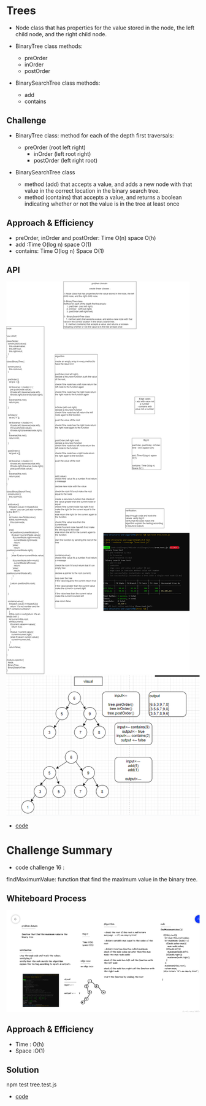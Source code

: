 # Trees

- Node class that has properties for the value stored in the node, the left child node, and the right child node.

- BinaryTree class
  methods:
    * preOrder
    * inOrder 
    * postOrder 

- BinarySearchTree class 
  methods:
    * add
    * contains

## Challenge
- BinaryTree class:
method for each of the depth first traversals:
  * preOrder  (root left right)
    * inOrder   (left root right)
    * postOrder (left right root)

- BinarySearchTree class 
    * method (add) that accepts a value, and adds a new node with that value in the correct location in the binary search tree.
    * method (contains) that accepts a value, and returns a boolean indicating whether or not the value is in the tree at least once


## Approach & Efficiency
- preOrder, inOrder and postOrder: Time O(n) space O(h)
- add :Time O(log n) space O(1)
- contains: Time O(log n) Space O(1)

## API

![whiteboard](./white15.png)
![white2](./c15.PNG)
* [code](tree.js)

# Challenge Summary
* code challenge 16 : 

findMaximumValue: function that find the maximum value in the binary tree.

## Whiteboard Process
![whiteboard](./white16.PNG)

## Approach & Efficiency

- Time : O(h)
- Space :O(1)

## Solution
npm test tree.test.js

- [code](tree.js)
